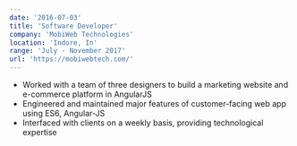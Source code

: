 ```yaml
---
date: '2016-07-03'
title: 'Software Developer'
company: 'MobiWeb Technologies'
location: 'Indore, In'
range: 'July - November 2017'
url: 'https://mobiwebtech.com/'
---
```


- Worked with a team of three designers to build a marketing website and e-commerce platform in AngularJS
- Engineered and maintained major features of customer-facing web app using ES6, Angular-JS
- Interfaced with clients on a weekly basis, providing technological expertise
